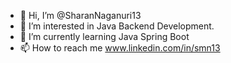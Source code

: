 - 👋 Hi, I’m @SharanNaganuri13
- 👀 I’m interested in Java Backend Development.
- 🌱 I’m currently learning Java Spring Boot
- 📫 How to reach me www.linkedin.com/in/smn13

<!---
SharanNaganuri13/SharanNaganuri13 is a ✨ special ✨ repository because its `README.md` (this file) appears on your GitHub profile.
You can click the Preview link to take a look at your changes.
--->
